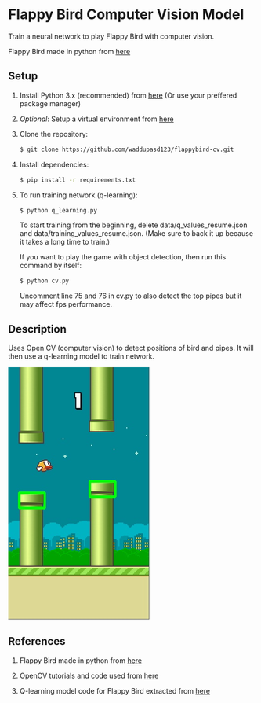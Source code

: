 Flappy Bird Computer Vision Model
===============

Train a neural network to play Flappy Bird with computer vision.

Flappy Bird made in python from [here](https://github.com/sourabhv/FlapPyBird) 

Setup 
---------------------------

1. Install Python 3.x (recommended) from [here](https://www.python.org/download/releases/) (Or use your preffered package manager)

2. _Optional_: Setup a virtual environment from [here](https://pypi.org/project/virtualenv/)

3. Clone the repository: 
    ```bash
   $ git clone https://github.com/waddupasd123/flappybird-cv.git
   ```
4. Install dependencies:

   ```bash
   $ pip install -r requirements.txt
   ```

5. To run training network (q-learning):

   ```bash
   $ python q_learning.py
   ```
   To start training from the beginning, delete data/q_values_resume.json and data/training_values_resume.json.
   (Make sure to back it up because it takes a long time to train.)

   If you want to play the game with object detection, then run this command by itself:

   ```bash
   $ python cv.py
   ```
   Uncomment line 75 and 76 in cv.py to also detect the top pipes but it may affect fps performance.

Description
---------------------------
Uses Open CV (computer vision) to detect positions of bird and pipes. It will then use a q-learning model to train network.

![Bottom pipes](result.jpg)


References
---------------------------
1. Flappy Bird made in python from [here](https://github.com/sourabhv/FlapPyBird) 

2. OpenCV tutorials and code used from [here](https://learncodebygaming.com/blog/tutorial/opencv-object-detection-in-games)

3. Q-learning model code for Flappy Bird extracted from [here](https://github.com/anthonyli358/FlapPyBird-Reinforcement-Learning)
